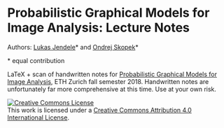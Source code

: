 # Probabilistic Graphical Models for Image Analysis: Lecture Notes

Authors: [Lukas Jendele](https://github.com/jendelel)\* and [Ondrej Skopek](https://oskopek.com/)*

\* equal contribution

LaTeX + scan of handwritten notes for [Probabilistic Graphical Models for Image Analysis](https://ml2.inf.ethz.ch/courses/pgmia/), ETH Zurich fall semester 2018. Handwritten notes are unfortunately far more comprehensive at this time. Use at your own risk.

<a rel="license" href="http://creativecommons.org/licenses/by/4.0/"><img alt="Creative Commons License" style="border-width:0" src="https://i.creativecommons.org/l/by/4.0/88x31.png" /></a><br />This work is licensed under a <a rel="license" href="http://creativecommons.org/licenses/by/4.0/">Creative Commons Attribution 4.0 International License</a>.

